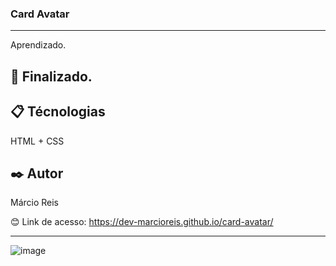 ### Card Avatar

---

Aprendizado.

## 🚀 Finalizado.

## 📋 Técnologias
HTML + CSS

## ✒️ Autor
Márcio Reis

😊 Link de acesso: https://dev-marcioreis.github.io/card-avatar/

---
![image](https://user-images.githubusercontent.com/122680054/212475013-8e427cf7-aa92-42f3-a581-f871c57a20e0.png)

